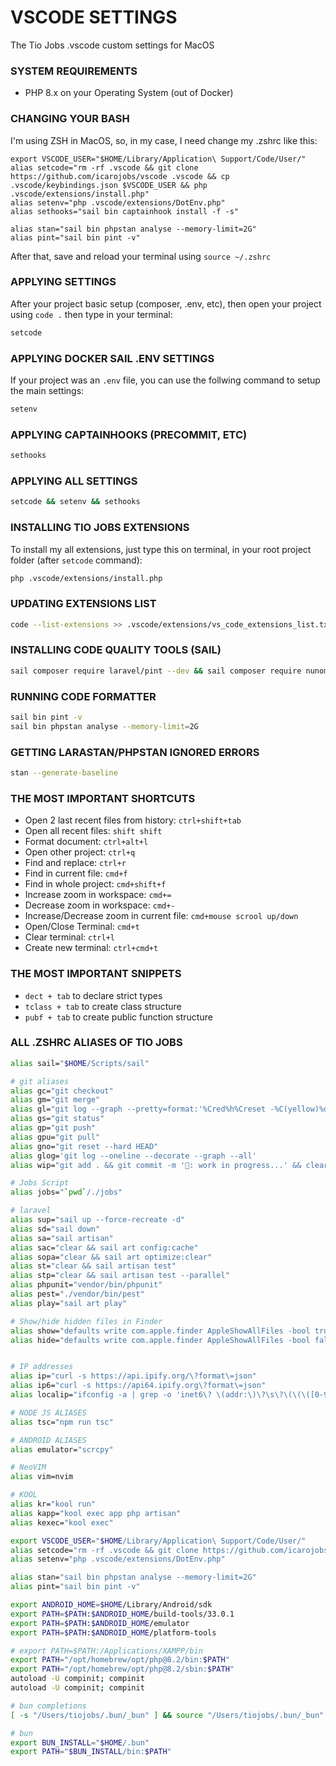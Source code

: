 # VSCODE SETTINGS
The Tio Jobs .vscode custom settings for MacOS

### SYSTEM REQUIREMENTS
 - PHP 8.x on your Operating System (out of Docker)

### CHANGING YOUR BASH
I'm using ZSH in MacOS, so, in my case, I need change my .zshrc like this:
```
export VSCODE_USER="$HOME/Library/Application\ Support/Code/User/"
alias setcode="rm -rf .vscode && git clone https://github.com/icarojobs/vscode .vscode && cp .vscode/keybindings.json $VSCODE_USER && php .vscode/extensions/install.php"
alias setenv="php .vscode/extensions/DotEnv.php"
alias sethooks="sail bin captainhook install -f -s"

alias stan="sail bin phpstan analyse --memory-limit=2G"
alias pint="sail bin pint -v" 
```

After that, save and reload your terminal using `source ~/.zshrc`

### APPLYING SETTINGS
After your project basic setup (composer, .env, etc), then open your project using `code .` then type in your terminal:
```bash
setcode
```

### APPLYING DOCKER SAIL .ENV SETTINGS
If your project was an `.env` file, you can use the follwing command to setup the main settings:
```bash
setenv
```

### APPLYING CAPTAINHOOKS (PRECOMMIT, ETC)
```bash
sethooks
```

### APPLYING ALL SETTINGS
```bash
setcode && setenv && sethooks
```

### INSTALLING TIO JOBS EXTENSIONS
To install my all extensions, just type this on terminal, in your root project folder (after `setcode` command):
```bash
php .vscode/extensions/install.php
```


### UPDATING EXTENSIONS LIST
```bash
code --list-extensions >> .vscode/extensions/vs_code_extensions_list.txt
```

### INSTALLING CODE QUALITY TOOLS (SAIL)
```bash
sail composer require laravel/pint --dev && sail composer require nunomaduro/larastan:^2.0 --dev && sail composer require --dev captainhook/captainhook
```

### RUNNING CODE FORMATTER
```bash
sail bin pint -v
sail bin phpstan analyse --memory-limit=2G
```

### GETTING LARASTAN/PHPSTAN IGNORED ERRORS
```bash
stan --generate-baseline
```

### THE MOST IMPORTANT SHORTCUTS
 - Open 2 last recent files from history: `ctrl+shift+tab`
 - Open all recent files: `shift shift`
 - Format document: `ctrl+alt+l`
 - Open other project: `ctrl+q`
 - Find and replace: `ctrl+r`
 - Find in current file: `cmd+f`
 - Find in whole project: `cmd+shift+f`
 - Increase zoom in workspace: `cmd+=`
 - Decrease zoom in workspace: `cmd+-`
 - Increase/Decrease zoom in current file: `cmd+mouse scrool up/down`
 - Open/Close Terminal: `cmd+t`
 - Clear terminal: `ctrl+l`
 - Create new terminal: `ctrl+cmd+t`

### THE MOST IMPORTANT SNIPPETS
 - `dect + tab` to declare strict types
 - `tclass + tab` to create class structure
 - `pubf + tab` to create public function structure


### ALL .ZSHRC ALIASES OF TIO JOBS
```bash
alias sail="$HOME/Scripts/sail"

# git aliases
alias gc="git checkout"
alias gm="git merge"
alias gl="git log --graph --pretty=format:'%Cred%h%Creset -%C(yellow)%d%Creset %s %Cgreen(%cr) %C(bold blue)<%an>%Creset' --abbrev-commit"
alias gs="git status"
alias gp="git push"
alias gpu="git pull"
alias gno="git reset --hard HEAD"
alias glog='git log --oneline --decorate --graph --all'
alias wip="git add . && git commit -m '🚧: work in progress...' && clear"

# Jobs Script
alias jobs="`pwd`/./jobs"

# laravel
alias sup="sail up --force-recreate -d"
alias sd="sail down"
alias sa="sail artisan"
alias sac="clear && sail art config:cache"
alias sopa="clear && sail art optimize:clear"
alias st="clear && sail artisan test"
alias stp="clear && sail artisan test --parallel"
alias phpunit="vendor/bin/phpunit"
alias pest="./vendor/bin/pest"
alias play="sail art play"

# Show/hide hidden files in Finder
alias show="defaults write com.apple.finder AppleShowAllFiles -bool true && killall Finder"
alias hide="defaults write com.apple.finder AppleShowAllFiles -bool false && killall Finder"


# IP addresses
alias ip="curl -s https://api.ipify.org/\?format\=json"
alias ip6="curl -s https://api64.ipify.org\?format\=json"
alias localip="ifconfig -a | grep -o 'inet6\? \(addr:\)\?\s\?\(\(\([0-9]\+\.\)\{3\}[0-9]\+\)\|[a-fA-F0-9:]\+\)' | awk '{ sub(/inet6? (addr:)? ?/, \"\"); print }'"

# NODE JS ALIASES
alias tsc="npm run tsc"

# ANDROID ALIASES
alias emulator="scrcpy"

# NeoVIM
alias vim=nvim

# KOOL
alias kr="kool run"
alias kapp="kool exec app php artisan"
alias kexec="kool exec"

export VSCODE_USER="$HOME/Library/Application\ Support/Code/User/"
alias setcode="rm -rf .vscode && git clone https://github.com/icarojobs/vscode .vscode && cp .vscode/keybindings.json $VSCODE_USER && php .vscode/extensions/install.php"
alias setenv="php .vscode/extensions/DotEnv.php"

alias stan="sail bin phpstan analyse --memory-limit=2G"
alias pint="sail bin pint -v"

export ANDROID_HOME=$HOME/Library/Android/sdk
export PATH=$PATH:$ANDROID_HOME/build-tools/33.0.1
export PATH=$PATH:$ANDROID_HOME/emulator
export PATH=$PATH:$ANDROID_HOME/platform-tools

# export PATH=$PATH:/Applications/XAMPP/bin
export PATH="/opt/homebrew/opt/php@8.2/bin:$PATH"
export PATH="/opt/homebrew/opt/php@8.2/sbin:$PATH"
autoload -U compinit; compinit
autoload -U compinit; compinit

# bun completions
[ -s "/Users/tiojobs/.bun/_bun" ] && source "/Users/tiojobs/.bun/_bun"

# bun
export BUN_INSTALL="$HOME/.bun"
export PATH="$BUN_INSTALL/bin:$PATH"
```